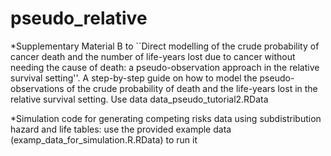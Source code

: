 # pseudo_relative


*Supplementary Material B to ``Direct modelling of the crude probability of cancer death and the number of life-years lost due to cancer without needing the cause of death: a pseudo-observation approach in the relative survival setting''.
A step-by-step guide on how to model the pseudo-observations of the crude probability of death and the life-years lost in the relative survival setting. Use data data_pseudo_tutorial2.RData

*Simulation code for generating competing risks data using subdistribution hazard and life tables: use the provided example data (examp_data_for_simulation.R.RData) to run it


